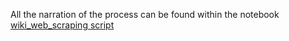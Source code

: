 All the narration of the process can be found within the notebook [wiki_web_scraping script](https://github.com/GBlanch/Python-with-BeautifulSoup-for-Web-Scraping/blob/main/0.wikipedia/web_scraping_wiki_05AUG2023.ipynb)
